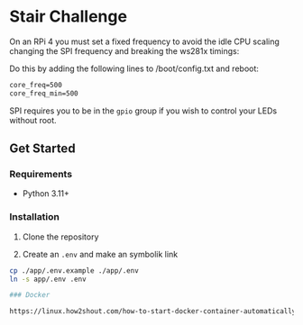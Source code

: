 # Stair Challenge

On an RPi 4 you must set a fixed frequency to avoid the idle CPU scaling changing the SPI frequency and breaking the ws281x timings:

Do this by adding the following lines to /boot/config.txt and reboot:

```txt
core_freq=500
core_freq_min=500
```

SPI requires you to be in the `gpio` group if you wish to control your LEDs
without root.

## Get Started

### Requirements

- Python 3.11+

### Installation

1. Clone the repository

2. Create an `.env` and make an symbolik link
```bash
cp ./app/.env.example ./app/.env
ln -s app/.env .env

### Docker

https://linux.how2shout.com/how-to-start-docker-container-automatically-on-boot-in-linux/